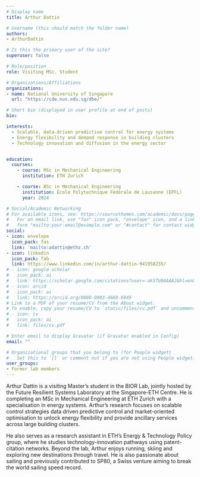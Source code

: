 ```yaml
---
# Display name
title: Arthur Dattin

# Username (this should match the folder name)
authors:
- ArthurDattin

# Is this the primary user of the site?
superuser: false

# Role/position
role: Visiting MSc. Student

# Organizations/Affiliations
organizations:
- name: National University of Singapore
  url: "https://cde.nus.edu.sg/dbe/"

# Short bio (displayed in user profile at end of posts)
bio:

interests:
  - Scalable, data-driven predictive control for energy systems  
  - Energy flexibility and demand response in building clusters  
  - Technology innovation and diffusion in the energy sector 


education:
  courses:    
    - course: MSc in Mechanical Engineering
      institution: ETH Zurich

    - course: BSc in Mechanical Engineering
      institution: École Polytechnique Fédérale de Lausanne (EPFL)
      year: 2024

# Social/Academic Networking
# For available icons, see: https://sourcethemes.com/academic/docs/page-builder/#icons
#   For an email link, use "fas" icon pack, "envelope" icon, and a link in the
#   form "mailto:your-email@example.com" or "#contact" for contact widget.
social:
- icon: envelope
  icon_pack: fas
  link: 'mailto:adattin@ethz.ch'
- icon: linkedin
  icon_pack: fab
  link: https://www.linkedin.com/in/arthur-dattin-941958235/
# - icon: google-scholar
#   icon_pack: ai
#   link: https://scholar.google.com/citations?user=-ak5TU8AAAAJ&hl=en&oi=ao
# - icon: orcid
#   icon_pack: ai
#   link: https://orcid.org/0000-0003-4688-6049
# Link to a PDF of your resume/CV from the About widget.
# To enable, copy your resume/CV to `static/files/cv.pdf` and uncomment the lines below.
# - icon: cv
#   icon_pack: ai
#   link: files/cv.pdf

# Enter email to display Gravatar (if Gravatar enabled in Config)
email: ""

# Organizational groups that you belong to (for People widget)
#   Set this to `[]` or comment out if you are not using People widget.
user_groups:
- Former lab members
---
```


Arthur Dattin is a visiting Master’s student in the BIOR Lab, jointly hosted by the Future Resilient Systems Laboratory at the Singapore-ETH Centre. He is completing an MSc in Mechanical Engineering at ETH Zurich with a specialisation in energy systems. Arthur’s research focuses on scalable control strategies data driven predictive control and market-oriented optimisation to unlock energy flexibility and provide ancillary services across large building clusters. 

He also serves as a research assistant in ETH’s Energy & Technology Policy group, where he studies technology-innovation pathways using patent-citation networks. Beyond the lab, Arthur enjoys running, skiing and exploring new destinations through travel.  He is also passionate about sailing and previously contributed to SP80, a Swiss venture aiming to break the world sailing speed record.